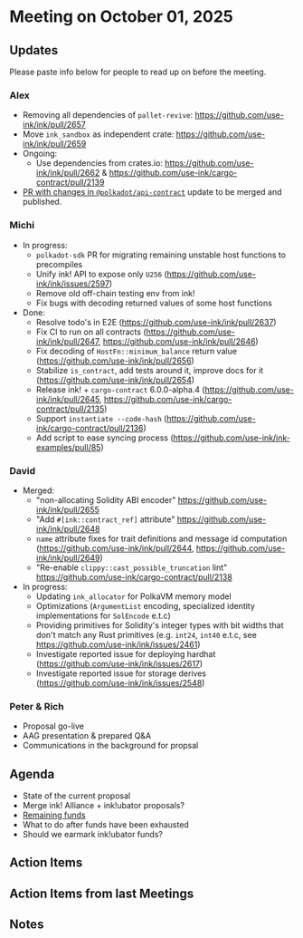 # Meeting on October 01, 2025

## Updates
Please paste info below for people to read up on before the meeting.

### Alex
- Removing all dependencies of `pallet-revive`: https://github.com/use-ink/ink/pull/2657
- Move `ink_sandbox` as independent crate: https://github.com/use-ink/ink/pull/2659
- Ongoing:
    - Use dependencies from crates.io: https://github.com/use-ink/ink/pull/2662 & https://github.com/use-ink/cargo-contract/pull/2139
- [PR with changes in `@polkadot/api-contract`](https://github.com/polkadot-js/api/pull/6210) update to be merged and published.

### Michi
- In progress:
  - `polkadot-sdk` PR for migrating remaining unstable host functions to precompiles
  - Unify ink! API to expose only `U256` (https://github.com/use-ink/ink/issues/2597)
  - Remove old off-chain testing env from ink!
  - Fix bugs with decoding returned values of some host functions
- Done:
  - Resolve todo's in E2E (https://github.com/use-ink/ink/pull/2637)
  - Fix CI to run on all contracts (https://github.com/use-ink/ink/pull/2647, https://github.com/use-ink/ink/pull/2646)
  - Fix decoding of `HostFn::minimum_balance` return value (https://github.com/use-ink/ink/pull/2656)
  - Stabilize `is_contract`, add tests around it, improve docs for it (https://github.com/use-ink/ink/pull/2654)
  - Release ink! + `cargo-contract` 6.0.0-alpha.4 (https://github.com/use-ink/ink/pull/2645, https://github.com/use-ink/cargo-contract/pull/2135)
  - Support `instantiate --code-hash` (https://github.com/use-ink/cargo-contract/pull/2136)
  - Add script to ease syncing process (https://github.com/use-ink/ink-examples/pull/85)

### David
- Merged:
  - "non-allocating Solidity ABI encoder" https://github.com/use-ink/ink/pull/2655
  - "Add `#[ink::contract_ref]` attribute" https://github.com/use-ink/ink/pull/2648
  - `name` attribute fixes for trait definitions and message id computation (https://github.com/use-ink/ink/pull/2644, https://github.com/use-ink/ink/pull/2649)
  - "Re-enable `clippy::cast_possible_truncation` lint" https://github.com/use-ink/cargo-contract/pull/2138
- In progress:
  - Updating `ink_allocator` for PolkaVM memory model
  - Optimizations (`ArgumentList` encoding, specialized identity implementations for `SolEncode` e.t.c)
  - Providing primitives for Solidity's integer types with bit widths that don't match any Rust primitives (e.g. `int24`, `int40` e.t.c, see https://github.com/use-ink/ink/issues/2461)
  - Investigate reported issue for deploying hardhat (https://github.com/use-ink/ink/issues/2617)
  - Investigate reported issue for storage derives (https://github.com/use-ink/ink/issues/2548)

### Peter & Rich
- Proposal go-live
- AAG presentation & prepared Q&A
- Communications in the background for propsal
  

## Agenda
- State of the current proposal
- Merge ink! Alliance + ink!ubator proposals?
- [Remaining funds](https://assethub-polkadot.subscan.io/account/122izuBjb4jxdQcwbQZLCHSMDLZLzWZS2grTME5ihpDm7Shm)
- What to do after funds have been exhausted
- Should we earmark ink!ubator funds?

## Action Items

## Action Items from last Meetings

## Notes
